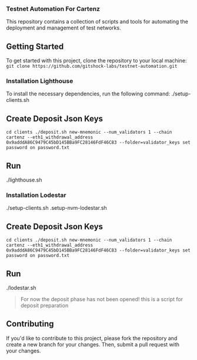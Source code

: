 ### Testnet Automation For Cartenz
This repository contains a collection of scripts and tools for automating the deployment and management of test networks.

## Getting Started
To get started with this project, clone the repository to your local machine:
`git clone https://github.com/gitshock-labs/testnet-automation.git`

### Installation Lighthouse
To install the necessary dependencies, run the following command:
./setup-clients.sh

## Create Deposit Json Keys
`cd clients
./deposit.sh new-mnemonic --num_validators 1 --chain cartenz --eth1_withdrawal_address 0x9adddA86C9479C45bD145BBa9FC28146FdF46C83 --folder=validator_keys
set password on password.txt
`

## Run 
./lighthouse.sh

### Installation Lodestar 
./setup-clients.sh
.setup-nvm-lodestar.sh

## Create Deposit Json Keys
`cd clients
./deposit.sh new-mnemonic --num_validators 1 --chain cartenz --eth1_withdrawal_address 0x9adddA86C9479C45bD145BBa9FC28146FdF46C83 --folder=validator_keys
set password on password.txt
`

## Run 
./lodestar.sh

> For now the deposit phase has not been opened! this is a script for deposit preparation


## Contributing
If you'd like to contribute to this project, please fork the repository and create a new branch for your changes. Then, submit a pull request with your changes.